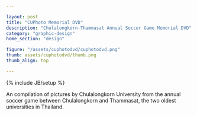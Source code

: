 ```yaml
---

layout: post
title: "CUPhoto Memorial DVD"
description: "Chulalongkorn-Thammasat Annual Soccer Game Memorial DVD"
category: "graphic-design"
home_section: "design"

figure: "/assets/cuphotodvd/cuphotodvd.png"
thumb: assets/cuphotodvd/thumb.png
thumb_align: top

---
```

{% include JB/setup %}

An compilation of pictures by Chulalongkorn University from the annual soccer game between Chulalongkorn and Thammasat, the two oldest universities in Thailand.